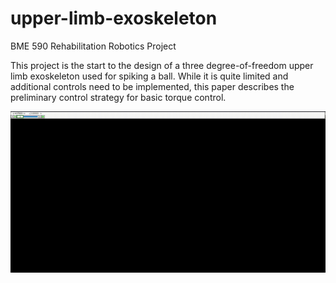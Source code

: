 # upper-limb-exoskeleton
BME 590 Rehabilitation Robotics Project

This project is the start to the design of a three degree-of-freedom upper limb exoskeleton used for spiking a ball.  While it is quite limited and additional controls need to be implemented, this paper describes the preliminary control strategy for basic torque control.

![Alt Text](https://github.com/awkyu/upper-limb-exoskeleton/blob/main/awkyu_arm_model_taus.gif)
